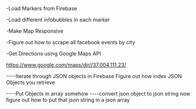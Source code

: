 -Load Markers from Firebase 

-Load different infobubbles in each marker

-Make Map Responsive 

-Figure out how to scrape all facebook events by city

-Get Directions using Google Maps API 


https://www.google.com/maps/dir//37.004,111.23/



----Iterate through JSON objects in Firebase 
Figure out how index JSON Objects you retrieve

----Put Objects in array somehow
----convert json object to json string
now figure out how to put that json string in a json array
